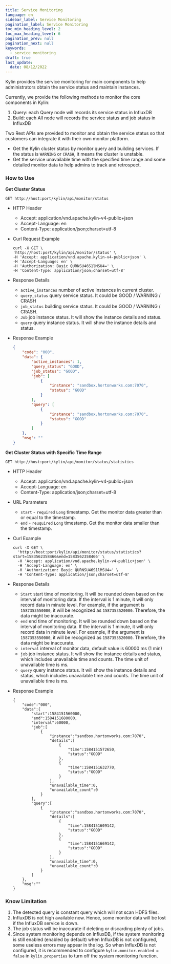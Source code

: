 ```yaml
---
title: Service Monitoring
language: en
sidebar_label: Service Monitoring
pagination_label: Service Monitoring
toc_min_heading_level: 2
toc_max_heading_level: 6
pagination_prev: null
pagination_next: null
keywords:
  - service monitoring
draft: true
last_update:
  date: 08/12/2022
---
```


Kylin provides the service monitoring for main components to help administrators obtain the service status and maintain instances.

Currently, we provide the following methods to monitor the core components in Kylin:

1. Query: each Query node will records its service status in InfluxDB
2. Build: each All node will records the service status and job status in InfluxDB

Two Rest APIs are provided to monitor and obtain the service status so that customers can integrate it with their own monitor platform.

- Get the Kylin cluster status by monitor query and building services. If the status is `WARNING` or `CRASH`, it means the cluster is unstable.
- Get the service unavailable time with the specified time range and some detailed monitor data to help admins to track and retrospect.

### How to Use

**Get Cluster Status**

`GET http://host:port/kylin/api/monitor/status`

- HTTP Header

  - Accept: application/vnd.apache.kylin-v4-public+json
  - Accept-Language: en
  - Content-Type: application/json;charset=utf-8

- Curl Request Example

  ```
  curl -X GET \
  'http://host:port/kylin/api/monitor/status' \
  -H 'Accept: application/vnd.apache.kylin-v4-public+json' \
  -H 'Accept-Language: en' \
  -H 'Authorization: Basic QURNSU46S1lMSU4=' \
  -H 'Content-Type: application/json;charset=utf-8' 
  ```

- Response Details

  - `active_instances` number of active instances in current cluster.
  - `query_status` query service status. It could be GOOD / WARNING / CRASH
  - `job_status` building service status. It could be GOOD / WARNING / CRASH.
  - `Job` job instance status. It will show the instance details and status.
  - `query` query instance status. It will show the instance details and status.

- Response Example

  ```json
  {
      "code": "000",
      "data": {
          "active_instances": 1,
          "query_status": "GOOD",
          "job_status": "GOOD",
          "job": [
              {
                  "instance": "sandbox.hortonworks.com:7070",
                  "status": "GOOD"
              }
          ],
          "query": [
              {
                  "instance": "sandbox.hortonworks.com:7070",
                  "status": "GOOD"
              }
          ]
      },
      "msg": ""
  }
  ```

  

**Get Cluster Status with Specific Time Range**

`GET http://host:port/kylin/api/monitor/status/statistics`

- HTTP Header

  - Accept: application/vnd.apache.kylin-v4-public+json
  - Accept-Language: en
  - Content-Type: application/json;charset=utf-8

- URL Parameters

  - `start` - `required` `Long` timestamp. Get the monitor data greater than or equal to the timestamp.
  - `end` - `reuquired` `Long` timestamp. Get the monitor data smaller than the timestamp.

- Curl Example

  ```
  curl -X GET \
    'http://host:port/kylin/api/monitor/status/statistics?start=1583562358466&end=1583562358466' \
    -H 'Accept: application/vnd.apache.kylin-v4-public+json' \
    -H 'Accept-Language: en' \
    -H 'Authorization: Basic QURNSU46S1lMSU4=' \
    -H 'Content-Type: application/json;charset=utf-8'
  ```

- Response Details

  - `Start` start time of monitoring. It will be rounded down based on the interval of monitoring data. If the interval is 1 minute, it will only record data in minute level. For example, if the argument is `1587353550000`, it will be recognized as `1587353520000`. Therefore, the data might be inaccurate.
  - `end` end time of monitoring. It will be rounded down based on the interval of monitoring data. If the interval is 1 minute, it will only record data in minute level. For example, if the argument is `1587353550000`, it will be recognized as `1587353520000`. Therefore, the data might be inaccurate.
  - `interval` interval of monitor data, default value is 60000 ms (1 min)
  - `job` job instance status. It will show the instance details and status, which includes unavailable time and counts. The time unit of unavailable time is ms.
  - `query` query instance status. It will show the instance details and status, which includes unavailable time and counts. The time unit of unavailable time is ms.

- Response Example

  ```
  {
      "code":"000",
      "data":{
          "start":1584151560000,
          "end":1584151680000,
          "interval":60000,
          "job":[
              {
                  "instance":"sandbox.hortonworks.com:7070",
                  "details":[
                      {
                          "time":1584151572650,
                          "status":"GOOD"
                      },
                      {
                          "time":1584151632770,
                          "status":"GOOD"
                      }
                  ],
                  "unavailable_time":0,
                  "unavailable_count":0
              }
          ],
          "query":[
              {
                  "instance":"sandbox.hortonworks.com:7070",
                  "details":[
                      {
                          "time":1584151609142,
                          "status":"GOOD"
                      },
                      {
                          "time":1584151669142,
                          "status":"GOOD"
                      }
                  ],
                  "unavailable_time":0,
                  "unavailable_count":0
              }
          ]
      },
      "msg":""
  }
  ```




### Know Limitation

1. The detected query is constant query which will not scan HDFS files.
2. InfluxDB is not high available now. Hence, some monitor data will be lost if the InfluxDB service is down. 
3. The job status will be inaccurate if deleting or discarding plenty of jobs.
4. Since system monitoring depends on InfluxDB, if the system monitoring is still enabled (enabled by default) when InfluxDB is not configured, some useless errors may appear in the log. So when InfluxDB is not configured, it is recommended to configure `kylin.monitor.enabled = false` in `kylin.properties` to turn off the system monitoring function.

